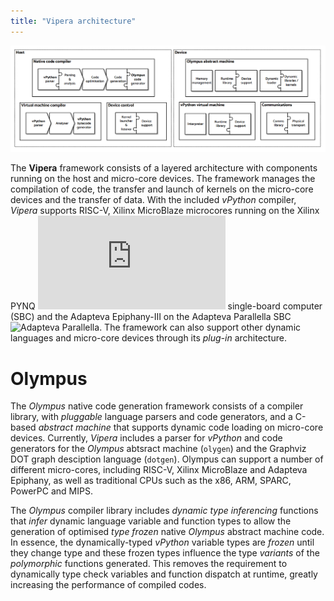 ```yaml
---
title: "Vipera architecture"
---
```


![Vipera architecture](/assets/Vipera_arch_v1d2.png)

The **Vipera** framework consists of a layered architecture with components running on the host and micro-core devices. The framework manages the compilation of code, the transfer and launch of kernels on the micro-core devices and the transfer of data. With the included *vPython* compiler, *Vipera* supports RISC-V, Xilinx MicroBlaze microcores running on the Xilinx PYNQ ![Xilinx PYNQ SBC](https://www.xilinx.com/support/university/boards-portfolio/xup-boards.html) single-board computer (SBC) and the Adapteva Epiphany-III on the Adapteva Parallella SBC ![Adapteva Parallella](https://www.digikey.com/en/product-highlight/a/adapteva/parallella-board). The framework can also support other dynamic languages and micro-core devices through its _plug-in_ architecture. 

# Olympus
The *Olympus* native code generation framework consists of a compiler library, with _pluggable_ language parsers and code generators, and a C-based _abstract machine_ that supports dynamic code loading on micro-core devices. Currently, *Vipera* includes a parser for *vPython* and code generators for the *Olympus* abtsract machine (`olygen`) and the Graphviz DOT graph desciption language (`dotgen`). Olympus can support a number of different micro-cores, including RISC-V, Xilinx MicroBlaze and Adapteva Epiphany, as well as traditional CPUs such as the x86, ARM, SPARC, PowerPC and MIPS. 

The *Olympus* compiler library includes _dynamic type inferencing_ functions that _infer_ dynamic language variable and function types to allow the generation of optimised  _type frozen_ native *Olympus* abstract machine code. In essence, the dynamically-typed *vPython* variable types are _frozen_ until they change type and these frozen types influence the type _variants_ of the _polymorphic_ functions generated. This removes the requirement to dynamically type check variables and function dispatch at runtime, greatly increasing the performance of compiled codes.